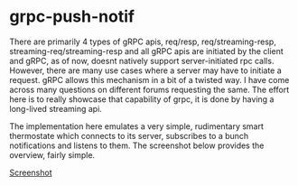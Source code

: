 # grpc-push-notif
There are primarily 4 types of gRPC apis, req/resp, req/streaming-resp, streaming-req/streaming-resp and all gRPC apis are initiated by the client and gRPC, as of now, doesnt natively support server-initiated rpc calls. However, there are many use cases where a server may have to initiate a request. gRPC allows this mechanism in a bit of a twisted way. I have come across many questions on different forums requesting the same. The effort here is to really showcase that capability of grpc, it is done by having a long-lived streaming api.

The implementation here emulates a very simple, rudimentary smart thermostate which connects to its server, subscribes to a bunch notifications and listens to them. The screenshot below provides the overview, fairly simple.

[Screenshot](screenshot.gif)
